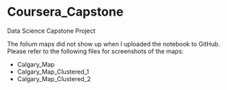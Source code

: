 # Coursera_Capstone
Data Science Capstone Project

The folium maps did not show up when I uploaded the notebook to GitHub. Please refer to the following files for screenshots of the maps:
- Calgary_Map
- Calgary_Map_Clustered_1
- Calgary_Map_Clustered_2
